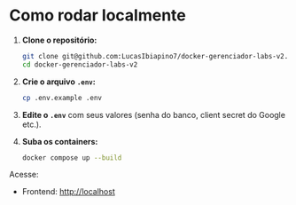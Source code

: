 # Como rodar localmente

1. **Clone o repositório:**

   ```bash
   git clone git@github.com:LucasIbiapino7/docker-gerenciador-labs-v2.git
   cd docker-gerenciador-labs-v2
   ```

2. **Crie o arquivo `.env`:**

   ```bash
   cp .env.example .env
   ```

3. **Edite o `.env`** com seus valores (senha do banco, client secret do Google etc.).

4. **Suba os containers:**

   ```bash
   docker compose up --build
   ```

Acesse:

* Frontend: [http://localhost](http://localhost)
